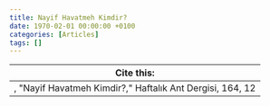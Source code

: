 ```yaml
---
title: Nayif Havatmeh Kimdir?
date: 1970-02-01 00:00:00 +0100
categories: [Articles]
tags: []
---
```




| Cite this:   |
|--------|
| , "Nayif Havatmeh Kimdir?," Haftalık Ant Dergisi, 164, 12 

